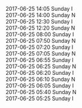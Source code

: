 2017-06-25 14:05 Sunday  I  
2017-06-25 14:00 Sunday  N  
2017-06-25 12:30 Sunday  I  
2017-06-25 12:20 Sunday  N  
2017-06-25 08:00 Sunday  I  
2017-06-25 07:50 Sunday  N  
2017-06-25 07:20 Sunday  I  
2017-06-25 07:05 Sunday  N  
2017-06-25 06:55 Sunday  I  
2017-06-25 06:25 Sunday  N  
2017-06-25 06:20 Sunday  I  
2017-06-25 06:10 Sunday  N  
2017-06-25 06:05 Sunday  I  
2017-06-25 05:40 Sunday  N  
2017-06-25 05:25 Sunday  I  

